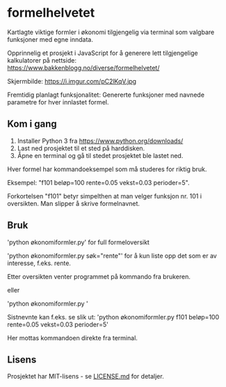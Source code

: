 # formelhelvetet
Kartlagte viktige formler i økonomi tilgjengelig via terminal som valgbare funksjoner med egne inndata.

Opprinnelig et prosjekt i JavaScript for å generere lett tilgjengelige kalkulatorer på nettside:
https://www.bakkenblogg.no/diverse/formelhelvetet/

Skjermbilde: https://i.imgur.com/pC2lKqV.jpg

Fremtidig planlagt funksjonalitet: Genererte funksjoner med navnede parametre for hver innlastet formel.

## Kom i gang
1. Installer Python 3 fra https://www.python.org/downloads/
2. Last ned prosjektet til et sted på harddisken.
3. Åpne en terminal og gå til stedet prosjektet ble lastet ned.

Hver formel har kommandoeksempel som må studeres for riktig bruk.

Eksempel: "f101 beløp=100 rente=0.05 vekst=0.03 perioder=5".

Forkortelsen "f101" betyr simpelthen at man velger funksjon nr. 101 i oversikten. Man slipper å skrive formelnavnet.

## Bruk
'python økonomiformler.py' for full formeloversikt

'python økonomiformler.py søk="rente"' for å kun liste opp det som er av interesse, f.eks. rente.

Etter oversikten venter programmet på kommando fra brukeren.

eller

'python økonomiformler.py <kommando>'

Sistnevnte kan f.eks. se slik ut: 'python økonomiformler.py f101 beløp=100 rente=0.05 vekst=0.03 perioder=5'

Her mottas kommandoen direkte fra terminal.

## Lisens
Prosjektet har MIT-lisens - se [LICENSE.md](LICENSE.md) for detaljer.
